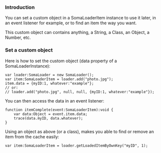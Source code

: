 ### Introduction ###

You can set a custom object in a SomaLoaderItem instance to use it later, in an event listener for example, or to find an item the way you want.

This custom object can contains anything, a String, a Class, an Object, a Number, etc.

### Set a custom object ###

Here is how to set the custom object (data property of a SomaLoaderInstance):

```
var loader:SomaLoader = new SomaLoader();
var item:SomaLoaderItem = loader.add("photo.jpg");
item.data = {myID:1, whatever:"example"};
// or:
// loader.add("photo.jpg", null, null, {myID:1, whatever:"example"});
```

You can then access the data in an event listener:

```
function itemComplete(event:SomaLoaderItem):void {
    var data:Object = event.item.data;
    trace(data.myID, data.whatever);
}
```

Using an object as above (or a class), makes you able to find or remove an item from the cache easily:

```
var item:SomaLoaderItem = loader.getLoadedItemByOwnKey("myID", 1);
```
